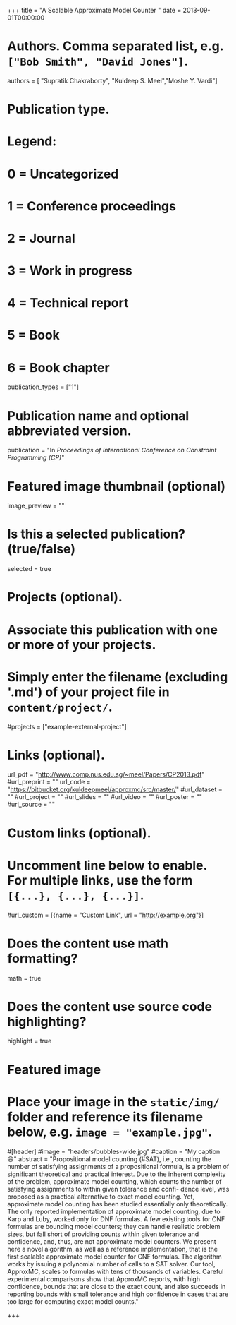 +++
title = "A Scalable Approximate Model Counter "
date = 2013-09-01T00:00:00

# Authors. Comma separated list, e.g. `["Bob Smith", "David Jones"]`.
authors = [ "Supratik Chakraborty", "Kuldeep S. Meel","Moshe Y. Vardi"]

# Publication type.
# Legend:
# 0 = Uncategorized
# 1 = Conference proceedings
# 2 = Journal
# 3 = Work in progress
# 4 = Technical report
# 5 = Book
# 6 = Book chapter
publication_types = ["1"]

# Publication name and optional abbreviated version.
publication = "In *Proceedings of International Conference on Constraint Programming (CP)*"


# Featured image thumbnail (optional)
image_preview = ""

# Is this a selected publication? (true/false)
selected = true

# Projects (optional).
#   Associate this publication with one or more of your projects.
#   Simply enter the filename (excluding '.md') of your project file in `content/project/`.
#projects = ["example-external-project"]


# Links (optional).
url_pdf = "http://www.comp.nus.edu.sg/~meel/Papers/CP2013.pdf"
#url_preprint = ""
url_code = "https://bitbucket.org/kuldeepmeel/approxmc/src/master/"
#url_dataset = ""
#url_project = ""
#url_slides = ""
#url_video = ""
#url_poster = ""
#url_source = ""

# Custom links (optional).
#   Uncomment line below to enable. For multiple links, use the form `[{...}, {...}, {...}]`.
#url_custom = [{name = "Custom Link", url = "http://example.org"}]

# Does the content use math formatting?
math = true

# Does the content use source code highlighting?
highlight = true

# Featured image
# Place your image in the `static/img/` folder and reference its filename below, e.g. `image = "example.jpg"`.
#[header]
#image = "headers/bubbles-wide.jpg"
#caption = "My caption :smile:"
abstract = "Propositional model counting (#SAT), i.e., counting the number of satisfying assignments of a propositional formula, is a problem of significant theoretical and practical interest. Due to the inherent complexity of the problem, approximate model counting, which counts the number of satisfying assignments to within given tolerance and confi- dence level, was proposed as a practical alternative to exact model counting. Yet, approximate model counting has been studied essentially only theoretically. The only reported implementation of approximate model counting, due to Karp and Luby, worked only for DNF formulas. A few existing tools for CNF formulas are bounding model counters; they can handle realistic problem sizes, but fall short of providing counts within given tolerance and confidence, and, thus, are not approximate model counters. We present here a novel algorithm, as well as a reference implementation, that is the first scalable approximate model counter for CNF formulas. The algorithm works by issuing a polynomial number of calls to a SAT solver. Our tool, ApproxMC, scales to formulas with tens of thousands of variables. Careful experimental comparisons show that ApproxMC reports, with high confidence, bounds that are close to the exact count, and also succeeds in reporting bounds with small tolerance and high confidence in cases that are too large for computing exact model counts."

+++

